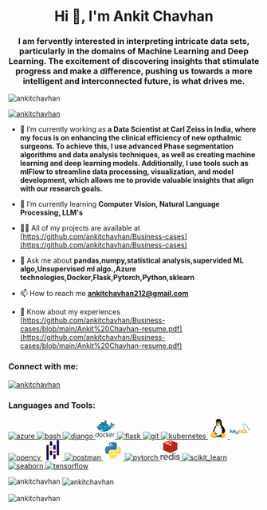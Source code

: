 <h1 align="center">Hi 👋, I'm Ankit Chavhan</h1>
<h3 align="center">I am fervently interested in interpreting intricate data sets, particularly in the domains of Machine Learning and Deep Learning. The excitement of discovering insights that stimulate progress and make a difference, pushing us towards a more intelligent and interconnected future, is what drives me.</h3>

<p align="left"> <img src="https://komarev.com/ghpvc/?username=ankitchavhan&label=Profile%20views&color=0e75b6&style=flat" alt="ankitchavhan" /> </p>

<p align="left"> <a href="https://github.com/ryo-ma/github-profile-trophy"><img src="https://github-profile-trophy.vercel.app/?username=ankitchavhan" alt="ankitchavhan" /></a> </p>

- 🔭 I’m currently working as **a Data Scientist at Carl Zeiss in India, where my focus is on enhancing the clinical efficiency of new  opthalmic surgeons. To achieve this, I use advanced Phase segmentation algorithms and data analysis techniques, as well as creating machine learning and deep learning models. Additionally, I use tools such as mlFlow to streamline data processing, visualization, and model development, which allows me to provide valuable insights that align with our research goals.**

- 🌱 I’m currently learning **Computer Vision, Natural Language Processing, LLM's**

- 👨‍💻 All of my projects are available at [https://github.com/ankitchavhan/Business-cases](https://github.com/ankitchavhan/Business-cases)

- 💬 Ask me about **pandas,numpy,statistical analysis,supervided ML algo,Unsupervised ml algo.,Azure technologies,Docker,Flask,Pytorch,Python,sklearn**

- 📫 How to reach me **ankitchavhan212@gmail.com**

- 📄 Know about my experiences [https://github.com/ankitchavhan/Business-cases/blob/main/Ankit%20Chavhan-resume.pdf](https://github.com/ankitchavhan/Business-cases/blob/main/Ankit%20Chavhan-resume.pdf)

<h3 align="left">Connect with me:</h3>
<p align="left">
<a href="https://linkedin.com/in/ankitchavhan" target="blank"><img align="center" src="https://raw.githubusercontent.com/rahuldkjain/github-profile-readme-generator/master/src/images/icons/Social/linked-in-alt.svg" alt="ankitchavhan" height="30" width="40" /></a>
</p>

<h3 align="left">Languages and Tools:</h3>
<p align="left"> <a href="https://azure.microsoft.com/en-in/" target="_blank" rel="noreferrer"> <img src="https://www.vectorlogo.zone/logos/microsoft_azure/microsoft_azure-icon.svg" alt="azure" width="40" height="40"/> </a> <a href="https://www.gnu.org/software/bash/" target="_blank" rel="noreferrer"> <img src="https://www.vectorlogo.zone/logos/gnu_bash/gnu_bash-icon.svg" alt="bash" width="40" height="40"/> </a> <a href="https://www.djangoproject.com/" target="_blank" rel="noreferrer"> <img src="https://cdn.worldvectorlogo.com/logos/django.svg" alt="django" width="40" height="40"/> </a> <a href="https://www.docker.com/" target="_blank" rel="noreferrer"> <img src="https://raw.githubusercontent.com/devicons/devicon/master/icons/docker/docker-original-wordmark.svg" alt="docker" width="40" height="40"/> </a> <a href="https://flask.palletsprojects.com/" target="_blank" rel="noreferrer"> <img src="https://www.vectorlogo.zone/logos/pocoo_flask/pocoo_flask-icon.svg" alt="flask" width="40" height="40"/> </a> <a href="https://git-scm.com/" target="_blank" rel="noreferrer"> <img src="https://www.vectorlogo.zone/logos/git-scm/git-scm-icon.svg" alt="git" width="40" height="40"/> </a> <a href="https://kubernetes.io" target="_blank" rel="noreferrer"> <img src="https://www.vectorlogo.zone/logos/kubernetes/kubernetes-icon.svg" alt="kubernetes" width="40" height="40"/> </a> <a href="https://www.linux.org/" target="_blank" rel="noreferrer"> <img src="https://raw.githubusercontent.com/devicons/devicon/master/icons/linux/linux-original.svg" alt="linux" width="40" height="40"/> </a> <a href="https://www.mysql.com/" target="_blank" rel="noreferrer"> <img src="https://raw.githubusercontent.com/devicons/devicon/master/icons/mysql/mysql-original-wordmark.svg" alt="mysql" width="40" height="40"/> </a> <a href="https://opencv.org/" target="_blank" rel="noreferrer"> <img src="https://www.vectorlogo.zone/logos/opencv/opencv-icon.svg" alt="opencv" width="40" height="40"/> </a> <a href="https://pandas.pydata.org/" target="_blank" rel="noreferrer"> <img src="https://raw.githubusercontent.com/devicons/devicon/2ae2a900d2f041da66e950e4d48052658d850630/icons/pandas/pandas-original.svg" alt="pandas" width="40" height="40"/> </a> <a href="https://postman.com" target="_blank" rel="noreferrer"> <img src="https://www.vectorlogo.zone/logos/getpostman/getpostman-icon.svg" alt="postman" width="40" height="40"/> </a> <a href="https://www.python.org" target="_blank" rel="noreferrer"> <img src="https://raw.githubusercontent.com/devicons/devicon/master/icons/python/python-original.svg" alt="python" width="40" height="40"/> </a> <a href="https://pytorch.org/" target="_blank" rel="noreferrer"> <img src="https://www.vectorlogo.zone/logos/pytorch/pytorch-icon.svg" alt="pytorch" width="40" height="40"/> </a> <a href="https://redis.io" target="_blank" rel="noreferrer"> <img src="https://raw.githubusercontent.com/devicons/devicon/master/icons/redis/redis-original-wordmark.svg" alt="redis" width="40" height="40"/> </a> <a href="https://scikit-learn.org/" target="_blank" rel="noreferrer"> <img src="https://upload.wikimedia.org/wikipedia/commons/0/05/Scikit_learn_logo_small.svg" alt="scikit_learn" width="40" height="40"/> </a> <a href="https://seaborn.pydata.org/" target="_blank" rel="noreferrer"> <img src="https://seaborn.pydata.org/_images/logo-mark-lightbg.svg" alt="seaborn" width="40" height="40"/> </a> <a href="https://www.tensorflow.org" target="_blank" rel="noreferrer"> <img src="https://www.vectorlogo.zone/logos/tensorflow/tensorflow-icon.svg" alt="tensorflow" width="40" height="40"/> </a> </p>

<p><img align="left" src="https://github-readme-stats.vercel.app/api/top-langs?username=ankitchavhan&show_icons=true&locale=en&layout=compact" alt="ankitchavhan" /></p>

<p>&nbsp;<img align="center" src="https://github-readme-stats.vercel.app/api?username=ankitchavhan&show_icons=true&locale=en" alt="ankitchavhan" /></p>

<p><img align="center" src="https://github-readme-streak-stats.herokuapp.com/?user=ankitchavhan&" alt="ankitchavhan" /></p>

